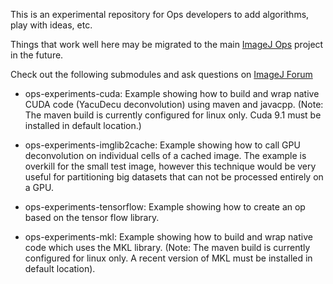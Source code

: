 This is an experimental repository for Ops developers
to add algorithms, play with ideas, etc.

Things that work well here may be migrated to the main [ImageJ
Ops](https://github.com/imagej/imagej-ops) project in the future.

Check out the following submodules and ask questions on [ImageJ Forum](http://forum.imagej.net/)

* ops-experiments-cuda: Example showing how to build and wrap native CUDA code (YacuDecu deconvolution) using maven and javacpp.  (Note: The maven build is currently configured for linux only. Cuda 9.1 must be installed in default location.) 

* ops-experiments-imglib2cache: Example showing how to call GPU deconvolution on individual cells of a cached image.  The example is overkill for the small test image, however this technique would be very useful for partitioning big datasets that can not be processed entirely on a GPU.  

* ops-experiments-tensorflow: Example showing how to create an op based on the tensor flow library. 

* ops-experiments-mkl: Example showing how to build and wrap native code which uses the MKL library. (Note: The maven build is currently configured for linux only. A recent version of MKL must be installed in default location). 

